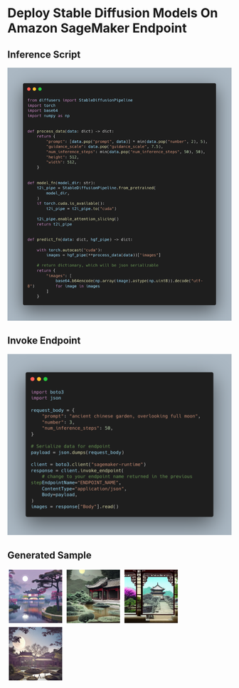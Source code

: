 # Deploy Stable Diffusion Models On Amazon SageMaker Endpoint

## Inference Script
![inference_script](sample_img/inference.png)

## Invoke Endpoint
![invoke](sample_img/invoke.png)

## Generated Sample

<p float="center">
  <img src="sample_img/1.png" width="25%" />
  <img src="sample_img/2.png" width="25%" /> 
  <img src="sample_img/3.png" width="25%" />
  <img src="sample_img/4.png" width="25%"/>
</p>